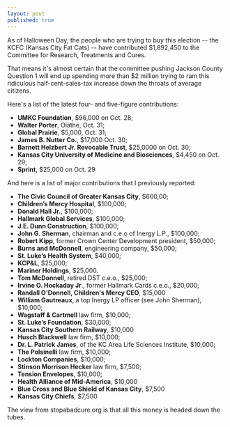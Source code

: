 ```yaml
---
layout: post
published: true
---
```


As of Halloween Day, the people who are trying to buy this election -- the KCFC (Kansas City Fat Cats) -- have contributed $1,892,450 to the Committee for Research, Treatments and Cures. 

That means it's almost certain that the committee pushing Jackson County Question 1 will end up spending more than $2 million trying to ram this ridiculous half-cent-sales-tax increase down the throats of average citizens. 

Here's a list of the latest four- and five-figure contributions:

- **UMKC Foundation**, $96,000 on Oct. 28;
- **Walter Porter**, Olathe, Oct. 31;
- **Global Prairie**, $5,000, Oct. 31;
- **James B. Nutter Co.**, $17,000 Oct. 30;
- **Barnett Helzbert Jr. Revocable Trust**, $25,0000 on Oct. 30;
- **Kansas City University of Medicine and Biosciences**, $4,450 on Oct. 29;
- **Sprint**, $25,000 on Oct. 29

And here is a list of major contributions that I previously reported:

-  **The Civic Council of Greater Kansas City**, $600,00;
-  **Children’s Mercy Hospital**, $100,000;
-  **Donald Hall Jr.**, $100,000;
-  **Hallmark Global Services**, $100,000;
-  **J.E. Dunn Construction**, $100,000;
-  **John G. Sherman**, chairman and c.e.o of Inergy L.P., $100,000;
-  **Robert Kipp**, former Crown Center Development president, $50,000;
-  **Burns and McDonnell**, engineering company, $50,000;
-  **St. Luke’s Health System**, $40,000;
-  **KCP&L**, $25,000;
-  **Mariner Holdings**, $25,000.
-  **Tom McDonnell**, retired DST c.e.o., $25,000;
-  **Irvine O. Hockaday Jr**., former Hallmark Cards c.e.o., $20,000;
-  **Randall O'Donnell, Children's Mercy CEO**, $15,000 
-  **William Gautreaux**, a top Inergy LP officer (see John Sherman), $10,000;
-  **Wagstaff & Cartmell** law firm, $10,000;
-  **St. Luke’s Foundation**, $30,000;
-  **Kansas City Southern Railway**, $10,000  
-  **Husch Blackwell** law firm, $10,000;
-  **Dr. L. Patrick James**, of the KC Area Life Sciences Institute, $10,000;
-  **The Polsinelli** law firm, $10,000;
-  **Lockton Companies**, $10,000;
-  **Stinson Morrison Hecker** law firm, $7,500;
-  **Tension Envelopes**, $10,000;
-  **Health Alliance of Mid-America**, $10,000
-  **Blue Cross and Blue Shield of Kansas City**, $7,500
-  **Kansas City Chiefs**, $7,500
  
The view from stopabadcure.org is that all this money is headed down the tubes. 

